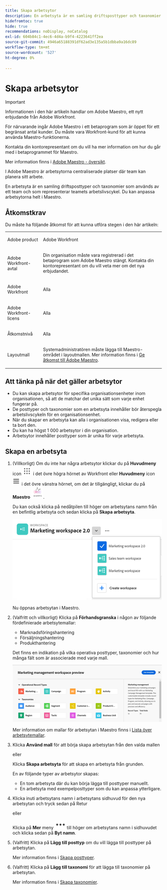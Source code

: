 ```yaml
---
title: Skapa arbetsytor
description: En arbetsyta är en samling driftsposttyper och taxonomier som används av ett team och som representerar teamets arbetslivscykel. Du kan anpassa arbetsytorna helt i Maestro.
hidefromtoc: true
hide: true
recommendations: noDisplay, noCatalog
exl-id: 604b84c1-4ec6-4d4a-b9f4-4223641ff2ea
source-git-commit: 4946a65188391df62ad3e135a5b1dbba9a16dc89
workflow-type: tm+mt
source-wordcount: '527'
ht-degree: 0%

---
```


<!--udpate the metadata with real information when making this avilable in TOC and in the left nav-->

# Skapa arbetsytor

>[!IMPORTANT]
>
>Informationen i den här artikeln handlar om Adobe Maestro, ett nytt erbjudande från Adobe Workfront.
>
>För närvarande ingår Adobe Maestro i ett betaprogram som är öppet för ett begränsat antal kunder. Du måste vara Workfront-kund för att kunna använda Maestro-funktionerna.
>
>Kontakta din kontorepresentant om du vill ha mer information om hur du går med i betaprogrammet för Maestro.
>
>Mer information finns i [Adobe Maestro - översikt](../maestro-overview.md).

I Adobe Maestro är arbetsytorna centraliserade platser där team kan planera sitt arbete.

En arbetsyta är en samling driftsposttyper och taxonomier som används av ett team och som representerar teamets arbetslivscykel. Du kan anpassa arbetsytorna helt i Maestro.

## Åtkomstkrav

Du måste ha följande åtkomst för att kunna utföra stegen i den här artikeln:

<table style="table-layout:auto">
 <col>
 <tbody>
<td>
   <p> Adobe product</p> </td>
   <td>
   <p> Adobe Workfront</p> </td>
  </tr>  
 <td role="rowheader"><p>Adobe Workfront-avtal</p></td>
   <td>
<p>Din organisation måste vara registrerad i det betaprogram som Adobe Maestro stängt. Kontakta din kontorepresentant om du vill veta mer om det nya erbjudandet. </p>
   </td>
  </tr>
  <tr>
   <td role="rowheader"><p>Adobe Workfront</p></td>
   <td>
<p>Alla</p>
   </td>
  </tr>
  <tr>
   <td role="rowheader"><p>Adobe Workfront-licens</p></td>
   <td>
   <p>Alla</p> 
  </td>
  </tr>

<tr>
   <td role="rowheader">Åtkomstnivå</td>
   <td> <p>Alla</p>  
</td>
  </tr>
<tr>
   <td role="rowheader">Layoutmall</td>
   <td> <p>Systemadministratören måste lägga till Maestro-området i layoutmallen. Mer information finns i <a href="../access/grant-access.md">Ge åtkomst till Adobe Maestro</a>. </p>  
</td>
  </tr>
 </tbody>
</table>

<!--
After permssions - replace the table with: 

<table style="table-layout:auto">
 <col>
 </col>
 <col>
 </col>
 <tbody>
    <tr>
<tr>
<td>
   <p> Adobe product</p> </td>
   <td>
   <p> Adobe Workfront</p> </td>
  </tr>  
 <td role="rowheader"><p>Adobe Workfront agreement</p></td>
   <td>
<p>Your organization must be enrolled in the Adobe Maestro closed beta program. Contact your account representative to inquire about this new offering. </p>
   </td>
  </tr>
  <tr>
   <td role="rowheader"><p>Adobe Workfront plan</p></td>
   <td>
<p>Any</p>
   </td>
  </tr>
  <tr>
   <td role="rowheader"><p>Adobe Workfront license</p></td>
   <td>
   <p>Any</p> 
  </td>
  </tr>
  
  <tr>
   <td role="rowheader"><p>Access level</p></td>
   <td> <p>System Administrator</p>  
</td>
  </tr>
<tr>
   <td role="rowheader"><p>Layout template</p></td>
   <td> <p>You must add the Maestro area to your layout template. For information, see <a href="../access/grant-access.md">Grant access to Adobe Maestro</a>. </p>  
</td>
  </tr>

 </tbody>
</table>

-->



<!--Maybe enable this at GA - but Maestro is not supposed to have Access controls in the Workfront Access Level: 
>[!NOTE]
>
>If you don't have access, ask your Workfront administrator if they set additional restrictions in your access level. For information on how a Workfront administrator can change your access level, see [Create or modify custom access levels](../administration-and-setup/add-users/configure-and-grant-access/create-modify-access-levels.md). -->

<!-- Notes to add for the table: for the "Workfront plans" row: the above is only for closed beta; when going to GA - activate the following plans:    
<p>Current plan: Prime and Ultimate</p>
<p>Legacy plan: Enterprise</p>-->

<!-- Notes for the table: for the "Workfront access" row: <p>For more information, see <a href="../../administration-and-setup/add-users/access-levels-and-object-permissions/wf-licenses.md" class="MCXref xref">Adobe Workfront licenses overview</a>.</p>-->

## Att tänka på när det gäller arbetsytor

* Du kan skapa arbetsytor för specifika organisationsenheter inom organisationen, så att de matchar det unika sätt som varje enhet fungerar på.
* De posttyper och taxonomier som en arbetsyta innehåller bör återspegla arbetslivscykeln för en organisationsenhet.
* När du skapar en arbetsyta kan alla i organisationen visa, redigera eller ta bort den.  <!--this will change with access levels and permissions-->
* Du kan ha högst 1 000 arbetsytor i din organisation.
* Arbetsytor innehåller posttyper som är unika för varje arbetsyta. <!--this might change-->

## Skapa en arbetsyta

1. (Villkorligt) Om du inte har några arbetsytor klickar du på **Huvudmeny** icon ![](assets/main-menu-workfront.png) i det övre högra hörnet av Workfront eller **Huvudmeny** icon ![](assets/main-menu-shell.png)  i det övre vänstra hörnet, om det är tillgängligt, klickar du på **Maestro** ![](assets/maestro-icon.png).

   Du kan också klicka på nedåtpilen till höger om arbetsytans namn från en befintlig arbetsyta och sedan klicka på **Skapa arbetsyta**.

   ![](assets/workspace-drop-down-right-menu.png)

   Nu öppnas arbetsytan i Maestro.
1. (Valfritt och villkorligt) Klicka på **Förhandsgranska** i någon av följande fördefinierade arbetsytemallar:

   * Marknadsföringshantering
   * Försäljningshantering
   * Produkthantering

   Det finns en indikation på vilka operativa posttyper, taxonomier och hur många fält som är associerade med varje mall.

   ![](assets/previewing-a-workspace-template.png)

   Mer information om mallar för arbetsytan i Maestro finns i [Lista över arbetsytemallar](../architecture/workspace-templates.md).

1. Klicka **Använd mall** för att börja skapa arbetsytan från den valda mallen

   eller

   Klicka **Skapa arbetsyta** för att skapa en arbetsyta från grunden.

   En av följande typer av arbetsytor skapas:

   * En tom arbetsyta där du kan börja lägga till posttyper manuellt.
   * En arbetsyta med exempelposttyper som du kan anpassa ytterligare.

1. Klicka inuti arbetsytans namn i arbetsytans sidhuvud för den nya arbetsytan och tryck sedan på Retur

   eller

   Klicka på **Mer** meny ![](assets/more-menu.png)till höger om arbetsytans namn i sidhuvudet och klicka sedan på **Byt namn**.

1. (Valfritt) Klicka på **Lägg till posttyp** om du vill lägga till posttyper på arbetsytan.

   Mer information finns i [Skapa posttyper](../architecture/create-record-types.md).

1. (Valfritt) Klicka på **Lägg till taxonomi** för att lägga till taxonomier på arbetsytan.

   Mer information finns i [Skapa taxonomier](../architecture/create-a-taxonomy.md).
